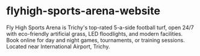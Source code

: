 # flyhigh-sports-arena-website
Fly High Sports Arena is Trichy's top-rated 5-a-side football turf, open 24/7 with eco-friendly artificial grass, LED floodlights, and modern facilities. Book online for day and night games, tournaments, or training sessions. Located near International Airport, Trichy.

